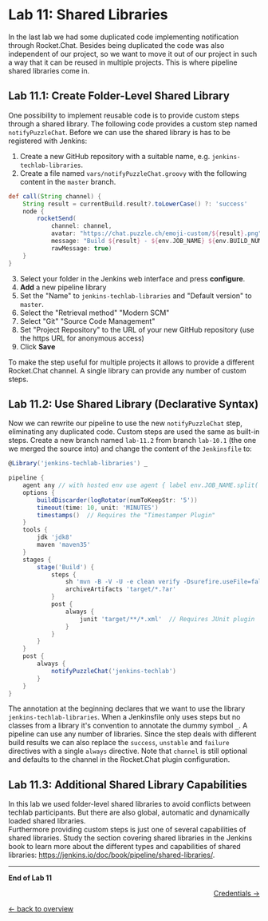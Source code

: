 Lab 11: Shared Libraries
========================

In the last lab we had some duplicated code implementing notification through Rocket.Chat.
Besides being duplicated the code was also independent of our project, so we want to
move it out of our project in such a way that it can be reused in multiple
projects. This is where pipeline shared libraries come in.

Lab 11.1: Create Folder-Level Shared Library
--------------------------------------------

One possibility to implement reusable code is to provide custom steps through a shared library.
The following code provides a custom step named ``notifyPuzzleChat``. Before we can use
the shared library is has to be registered with Jenkins:

1. Create a new GitHub repository with a suitable name, e.g. ``jenkins-techlab-libraries``.
2. Create a file named ``vars/notifyPuzzleChat.groovy`` with the following content in the ``master`` branch.

```groovy
def call(String channel) {
    String result = currentBuild.result?.toLowerCase() ?: 'success'
    node {
        rocketSend(
            channel: channel,
            avatar: "https://chat.puzzle.ch/emoji-custom/${result}.png",
            message: "Build ${result} - ${env.JOB_NAME} ${env.BUILD_NUMBER} (<${env.BUILD_URL}|Open>)",
            rawMessage: true)
    }
}
```

3. Select your folder in the Jenkins web interface and press **configure**.
4. **Add** a new pipeline library
5. Set the "Name" to ``jenkins-techlab-libraries`` and "Default version" to ``master``.
6. Select the "Retrieval method" "Modern SCM"
7. Select "Git" "Source Code Management"
8. Set "Project Repository" to the URL of your new GitHub repository (use the https URL for anonymous access)
9. Click **Save**

To make the step useful for multiple projects it allows to provide a different Rocket.Chat channel.
A single library can provide any number of custom steps.

Lab 11.2: Use Shared Library (Declarative Syntax)
-------------------------------------------------

Now we can rewrite our pipeline to use the new ``notifyPuzzleChat`` step, eliminating any duplicated code.
Custom steps are used the same as built-in steps. Create a new branch named ``lab-11.2`` from branch
``lab-10.1`` (the one we merged the source into) and change the content of the ``Jenkinsfile`` to:

```groovy
@Library('jenkins-techlab-libraries') _

pipeline {
    agent any // with hosted env use agent { label env.JOB_NAME.split('/')[0] }
    options {
        buildDiscarder(logRotator(numToKeepStr: '5'))
        timeout(time: 10, unit: 'MINUTES')
        timestamps()  // Requires the "Timestamper Plugin"
    }
    tools {
        jdk 'jdk8'
        maven 'maven35'
    }
    stages {
        stage('Build') {
            steps {
                sh 'mvn -B -V -U -e clean verify -Dsurefire.useFile=false'
                archiveArtifacts 'target/*.?ar'
            }
            post {
                always {
                    junit 'target/**/*.xml'  // Requires JUnit plugin
                }
            }
        }
    }
    post {
        always {
            notifyPuzzleChat('jenkins-techlab')
        }
    }
}
```

The annotation at the beginning declares that we want to use the library ``jenkins-techlab-libraries``.
When a Jenkinsfile only uses steps but no classes from a library it's convention to annotate
the dummy symbol ``_``. A pipeline can use any number of libraries.
Since the step deals with different build results we can also replace the
``success``, ``unstable`` and ``failure`` directives with a single ``always``
directive. Note that ``channel`` is still optional and defaults to the
channel in the Rocket.Chat plugin configuration.

Lab 11.3: Additional Shared Library Capabilities
------------------------------------------------

In this lab we used folder-level shared libraries to avoid conflicts between
techlab participants. But there are also global, automatic and dynamically loaded
shared libraries.  
Furthermore providing custom steps is just one of several capabilities of shared libraries.
Study the section covering shared libraries in the Jenkins book to learn more
about the different types and capabilities of shared libraries:
<https://jenkins.io/doc/book/pipeline/shared-libraries/>.

---

**End of Lab 11**

<p width="100px" align="right"><a href="12_credentials.md">Credentials →</a></p>

[← back to overview](../README.md)

